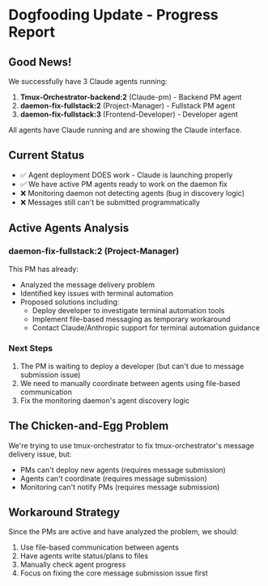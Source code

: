 # Dogfooding Update - Progress Report

## Good News!
We successfully have 3 Claude agents running:
1. **Tmux-Orchestrator-backend:2** (Claude-pm) - Backend PM agent
2. **daemon-fix-fullstack:2** (Project-Manager) - Fullstack PM agent
3. **daemon-fix-fullstack:3** (Frontend-Developer) - Developer agent

All agents have Claude running and are showing the Claude interface.

## Current Status
- ✅ Agent deployment DOES work - Claude is launching properly
- ✅ We have active PM agents ready to work on the daemon fix
- ❌ Monitoring daemon not detecting agents (bug in discovery logic)
- ❌ Messages still can't be submitted programmatically

## Active Agents Analysis

### daemon-fix-fullstack:2 (Project-Manager)
This PM has already:
- Analyzed the message delivery problem
- Identified key issues with terminal automation
- Proposed solutions including:
  - Deploy developer to investigate terminal automation tools
  - Implement file-based messaging as temporary workaround
  - Contact Claude/Anthropic support for terminal automation guidance

### Next Steps
1. The PM is waiting to deploy a developer (but can't due to message submission issue)
2. We need to manually coordinate between agents using file-based communication
3. Fix the monitoring daemon's agent discovery logic

## The Chicken-and-Egg Problem
We're trying to use tmux-orchestrator to fix tmux-orchestrator's message delivery issue, but:
- PMs can't deploy new agents (requires message submission)
- Agents can't coordinate (requires message submission)
- Monitoring can't notify PMs (requires message submission)

## Workaround Strategy
Since the PMs are active and have analyzed the problem, we should:
1. Use file-based communication between agents
2. Have agents write status/plans to files
3. Manually check agent progress
4. Focus on fixing the core message submission issue first
